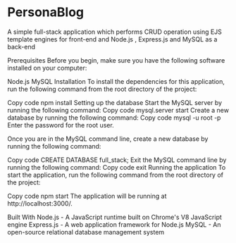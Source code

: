 # PersonaBlog
A simple full-stack application which performs CRUD operation using EJS template engines for front-end and Node.js , Express.js and MySQL as a back-end


Prerequisites
Before you begin, make sure you have the following software installed on your computer:

Node.js
MySQL
Installation
To install the dependencies for this application, run the following command from the root directory of the project:

Copy code
npm install
Setting up the database
Start the MySQL server by running the following command:
Copy code
mysql.server start
Create a new database by running the following command:
Copy code
mysql -u root -p
Enter the password for the root user.

Once you are in the MySQL command line, create a new database by running the following command:

Copy code
CREATE DATABASE full_stack;
Exit the MySQL command line by running the following command:
Copy code
exit
Running the application
To start the application, run the following command from the root directory of the project:

Copy code
npm start
The application will be running at http://localhost:3000/.

Built With
Node.js - A JavaScript runtime built on Chrome's V8 JavaScript engine
Express.js - A web application framework for Node.js
MySQL - An open-source relational database management system
